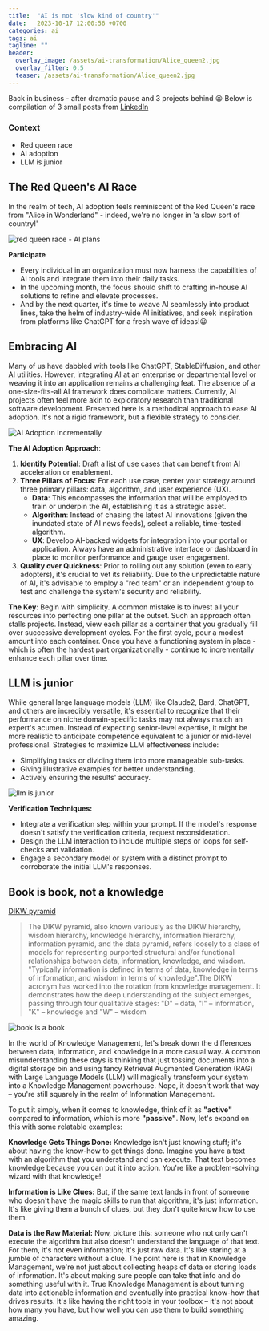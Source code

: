 ```yaml
---
title:  "AI is not 'slow kind of country'"
date:   2023-10-17 12:00:56 +0700
categories: ai
tags: ai
tagline: ""
header:
  overlay_image: /assets/ai-transformation/Alice_queen2.jpg
  overlay_filter: 0.5
  teaser: /assets/ai-transformation/Alice_queen2.jpg
---
```


Back in business - after dramatic pause and 3 projects behind 😀
Below is compilation of 3 small posts from [LinkedIn](https://www.linkedin.com/in/skovalev/recent-activity/all/)


### Context 
- Red queen race
- AI adoption
- LLM is junior


## The Red Queen's AI Race
In the realm of tech, AI adoption feels reminiscent of the Red Queen's race from "Alice in Wonderland" - indeed, we're no longer in 'a slow sort of country!'

![red queen race - AI plans](/assets/ai-transformation/red_queen_race.jpeg)

**Participate**
- Every individual in an organization must now harness the capabilities of AI tools and integrate them into their daily tasks.
- In the upcoming month, the focus should shift to crafting in-house AI solutions to refine and elevate processes.
- And by the next quarter, it's time to weave AI seamlessly into product lines, take the helm of industry-wide AI initiatives, and seek inspiration from platforms like ChatGPT for a fresh wave of ideas!😀



## Embracing AI
Many of us have dabbled with tools like ChatGPT, StableDiffusion, and other AI utilities. However, integrating AI at an enterprise or departmental level or weaving it into an application remains a challenging feat. The absence of a one-size-fits-all AI framework does complicate matters. Currently, AI projects often feel more akin to exploratory research than traditional software development. Presented here is a methodical approach to ease AI adoption. It's not a rigid framework, but a flexible strategy to consider.

![AI Adoption Incrementally](/assets/ai-transformation/ai_adoption.jpeg)

**The AI Adoption Approach**:
1. **Identify Potential**: Draft a list of use cases that can benefit from AI acceleration or enablement.
2. **Three Pillars of Focus**: For each use case, center your strategy around three primary pillars: data, algorithm, and user experience (UX).
   - **Data**: This encompasses the information that will be employed to train or underpin the AI, establishing it as a strategic asset.
   - **Algorithm**: Instead of chasing the latest AI innovations (given the inundated state of AI news feeds), select a reliable, time-tested algorithm.
   - **UX**: Develop AI-backed widgets for integration into your portal or application. Always have an administrative interface or dashboard in place to monitor performance and gauge user engagement.
3. **Quality over Quickness**: Prior to rolling out any solution (even to early adopters), it's crucial to vet its reliability. Due to the unpredictable nature of AI, it's advisable to employ a "red team" or an independent group to test and challenge the system's security and reliability.

**The Key**: Begin with simplicity. A common mistake is to invest all your resources into perfecting one pillar at the outset. Such an approach often stalls projects. Instead, view each pillar as a container that you gradually fill over successive development cycles. For the first cycle, pour a modest amount into each container. Once you have a functioning system in place - which is often the hardest part organizationally - continue to incrementally enhance each pillar over time.

## LLM is junior
While general large language models (LLM) like Claude2, Bard, ChatGPT, and others are incredibly versatile, it's essential to recognize that their performance on niche domain-specific tasks may not always match an expert's acumen. Instead of expecting senior-level expertise, it might be more realistic to anticipate competence equivalent to a junior or mid-level professional. Strategies to maximize LLM effectiveness include:
- Simplifying tasks or dividing them into more manageable sub-tasks.
- Giving illustrative examples for better understanding.
- Actively ensuring the results' accuracy.

![llm is junior](/assets/ai-transformation/llm_is_junior.jpeg)

**Verification Techniques:**
- Integrate a verification step within your prompt. If the model's response doesn't satisfy the verification criteria, request reconsideration.
- Design the LLM interaction to include multiple steps or loops for self-checks and validation.
- Engage a secondary model or system with a distinct prompt to corroborate the initial LLM's responses.


## Book is book, not a knowledge
[DIKW pyramid](https://en.wikipedia.org/wiki/DIKW_pyramid)
> The DIKW pyramid, also known variously as the DIKW hierarchy, wisdom hierarchy, knowledge hierarchy, information hierarchy, information pyramid, and the data pyramid, refers loosely to a class of models for representing purported structural and/or functional relationships between data, information, knowledge, and wisdom. "Typically information is defined in terms of data, knowledge in terms of information, and wisdom in terms of knowledge".The DIKW acronym has worked into the rotation from knowledge management. It demonstrates how the deep understanding of the subject emerges, passing through four qualitative stages: "D" – data, "I" – information, "K" – knowledge and "W" – wisdom

![book is a book](/assets/ai-transformation/book_is_a_book.png)

In the world of Knowledge Management, let's break down the differences between data, information, and knowledge in a more casual way. A common misunderstanding these days is thinking that just tossing documents into a digital storage bin and using fancy Retrieval Augmented Generation (RAG) with Large Language Models (LLM) will magically transform your system into a Knowledge Management powerhouse. Nope, it doesn't work that way – you're still squarely in the realm of Information Management.

To put it simply, when it comes to knowledge, think of it as __"active"__ compared to information, which is more __"passive"__.
Now, let's expand on this with some relatable examples:

**Knowledge Gets Things Done:**
Knowledge isn't just knowing stuff; it's about having the know-how to get things done. Imagine you have a text with an algorithm that you understand and can execute. That text becomes knowledge because you can put it into action. You're like a problem-solving wizard with that knowledge!

**Information is Like Clues:**
But, if the same text lands in front of someone who doesn't have the magic skills to run that algorithm, it's just information. It's like giving them a bunch of clues, but they don't quite know how to use them.

**Data is the Raw Material:**
Now, picture this: someone who not only can't execute the algorithm but also doesn't understand the language of that text. For them, it's not even information; it's just raw data. It's like staring at a jumble of characters without a clue.
The point here is that in Knowledge Management, we're not just about collecting heaps of data or storing loads of information. It's about making sure people can take that info and do something useful with it. True Knowledge Management is about turning data into actionable information and eventually into practical know-how that drives results. It's like having the right tools in your toolbox – it's not about how many you have, but how well you can use them to build something amazing.


